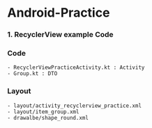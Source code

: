 # Android-Practice

### 1. RecyclerView example Code
### Code
  	- RecyclerViewPracticeActivity.kt : Activity
  	- Group.kt : DTO

### Layout
	- layout/activity_recyclerview_practice.xml
	- layout/item_group.xml
	- drawalbe/shape_round.xml

